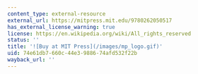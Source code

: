 ```yaml
---
content_type: external-resource
external_url: https://mitpress.mit.edu/9780262050517
has_external_license_warning: true
license: https://en.wikipedia.org/wiki/All_rights_reserved
status: ''
title: '![Buy at MIT Press](/images/mp_logo.gif)'
uid: 74e61db7-660c-44e3-9886-74afd532f22b
wayback_url: ''
---
```

